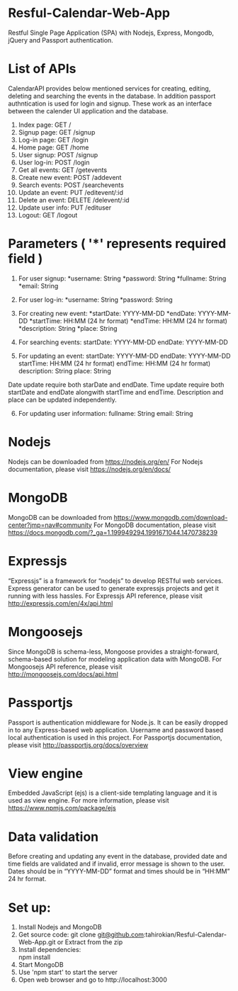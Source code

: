 # Resful-Calendar-Web-App
Restful Single Page Application (SPA) with Nodejs, Express, Mongodb, jQuery and Passport authentication.

# List of APIs
CalendarAPI provides below mentioned services for creating, editing, deleting and searching the events in the database. In addition passport authntication is used for login and signup. These work as an interface between the calender UI  application and the database.

1. Index page: GET /
2. Signup page: GET /signup
3. Log-in page: GET /login
4. Home page: GET /home
5. User signup: POST /signup
6. User log-in: POST /login
7. Get all events: GET /getevents
8. Create new event: POST /addevent
9. Search events: POST /searchevents
10. Update an event: PUT /editevent/:id
11. Delete an event: DELETE /delevent/:id
12. Update user info: PUT /edituser
13. Logout: GET /logout

# Parameters ( '*' represents required field )
1. For user signup:
  *username: String
  *password: String
  *fullname: String
  *email: String

2. For user log-in:
  *username: String
  *password: String

3. For creating new event:
  *startDate: YYYY-MM-DD
  *endDate: YYYY-MM-DD
  *startTime: HH:MM (24 hr format)
  *endTime: HH:MM (24 hr format)
  *description: String
  *place: String

4. For searching events:
  startDate: YYYY-MM-DD
  endDate: YYYY-MM-DD

5. For updating an event:
  startDate: YYYY-MM-DD
  endDate: YYYY-MM-DD
  startTime: HH:MM (24 hr format)
  endTime: HH:MM (24 hr format)
  description: String
  place: String

Date update require both starDate and endDate.
Time update require both startDate and endDate alongwith startTime and endTime.
Description and place can be updated independently.

6. For updating user information:
  fullname: String
  email: String

# Nodejs
Nodejs can be downloaded from https://nodejs.org/en/
For Nodejs documentation, please visit https://nodejs.org/en/docs/ 

# MongoDB
MongoDB can be downloaded from https://www.mongodb.com/download-center?jmp=nav#community
For MongoDB documentation, please visit https://docs.mongodb.com/?_ga=1.199949294.1991671044.1470738239

# Expressjs
“Expressjs” is a framework for “nodejs” to develop RESTful web services. Express generator can be used to generate expressjs projects and get it running with less hassles.
For Expressjs API reference, please visit http://expressjs.com/en/4x/api.html

# Mongoosejs
Since MongoDB is schema-less, Mongoose provides a straight-forward, schema-based solution for modeling application data with MongoDB.
For Mongoosejs API reference, please visit http://mongoosejs.com/docs/api.html

# Passportjs
Passport is authentication middleware for Node.js. It can be easily dropped in to any Express-based web application. Username and password based local authentication is used in this project.
For Passportjs documentation, please visit http://passportjs.org/docs/overview

# View engine
Embedded JavaScript (ejs) is a client-side templating language and it is used as view engine.
For more information, please visit https://www.npmjs.com/package/ejs

# Data validation
Before creating and updating any event in the database, provided date and time fields are validated and if invalid, error message is shown to the user. Dates should be in “YYYY-MM-DD” format and times should be in “HH:MM” 24 hr format.

# Set up:
1. Install Nodejs and MongoDB
2. Get source code:
  git clone git@github.com:tahirokian/Resful-Calendar-Web-App.git 
  or Extract from the zip
2. Install dependencies:   
  npm install
3. Start MongoDB
4. Use 'npm start' to start the server
5. Open web browser and go to http://localhost:3000
